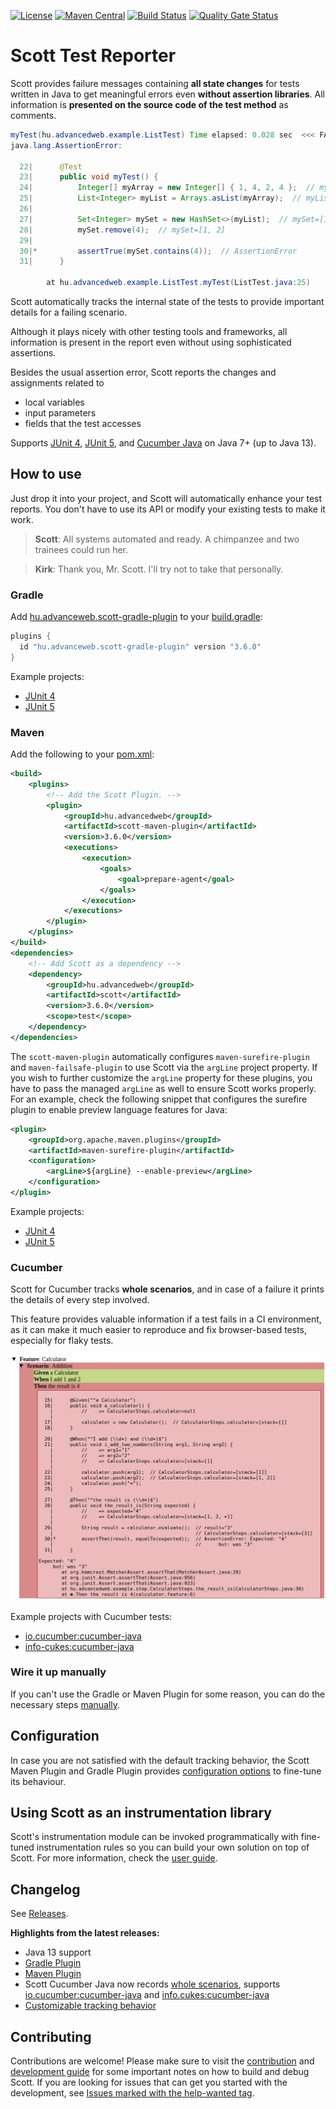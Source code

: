 [![License](https://img.shields.io/github/license/dodie/scott.svg)](https://github.com/dodie/scott/blob/master/LICENSE)
[![Maven Central](https://img.shields.io/maven-central/v/hu.advancedweb/scott.svg?label=Maven%20Central)](http://search.maven.org/#search%7Cga%7C1%7Cg%3A%22hu.advancedweb%22%20AND%20a%3A%22scott%22)
[![Build Status](https://dev.azure.com/dodiehun/scott/_apis/build/status/dodie.scott?branchName=master)](https://dev.azure.com/dodiehun/scott/_build/latest?definitionId=2&branchName=master)
[![Quality Gate Status](https://sonarcloud.io/api/project_badges/measure?project=hu.advancedweb%3Ascott&metric=alert_status)](https://sonarcloud.io/dashboard?id=hu.advancedweb%3Ascott)

Scott Test Reporter
===================

Scott provides failure messages containing **all state changes** for tests written in Java to get meaningful errors even **without assertion libraries**. All information is **presented on the source code of the test method** as comments.

```java
myTest(hu.advancedweb.example.ListTest) Time elapsed: 0.028 sec  <<< FAILURE!
java.lang.AssertionError: 

  22|      @Test
  23|      public void myTest() {
  24|          Integer[] myArray = new Integer[] { 1, 4, 2, 4 };  // myArray=[1, 4, 2, 4]
  25|          List<Integer> myList = Arrays.asList(myArray);  // myList=[1, 4, 2, 4]
  26|
  27|          Set<Integer> mySet = new HashSet<>(myList);  // mySet=[1, 2, 4]
  28|          mySet.remove(4);  // mySet=[1, 2]
  29|
  30|*         assertTrue(mySet.contains(4));  // AssertionError
  31|      }
  
        at hu.advancedweb.example.ListTest.myTest(ListTest.java:25)
```

Scott automatically tracks the internal state of the tests to provide important details for a failing scenario. 

Although it plays nicely with other testing tools and frameworks, all information is present in the report even without using sophisticated assertions.

Besides the usual assertion error, Scott reports the changes and assignments related to
- local variables
- input parameters
- fields that the test accesses

Supports [JUnit 4](https://github.com/dodie/scott/tree/master/scott-examples/junit4),
[JUnit 5](https://github.com/dodie/scott/tree/master/scott-examples/junit5),
and [Cucumber Java](https://github.com/dodie/scott/tree/master/scott-examples/cucumber-io-cucumber)
on Java 7+ (up to Java 13).


How to use
----------

Just drop it into your project, and Scott will automatically enhance your test reports. You don't have to use its API
or modify your existing tests to make it work.

> **Scott**: All systems automated and ready. A chimpanzee and two trainees could run her.

> **Kirk**: Thank you, Mr. Scott. I'll try not to take that personally.


### Gradle

Add [hu.advanceweb.scott-gradle-plugin](https://plugins.gradle.org/plugin/hu.advancedweb.scott-gradle-plugin) to your [build.gradle](https://github.com/dodie/scott/blob/master/scott-examples/junit4/build.gradle):
```groovy
plugins {
  id "hu.advanceweb.scott-gradle-plugin" version "3.6.0"
}
```

Example projects:
- [JUnit 4](https://github.com/dodie/scott/tree/master/scott-examples/junit4)
- [JUnit 5](https://github.com/dodie/scott/tree/master/scott-examples/junit5)


### Maven

Add the following to your [pom.xml](https://github.com/dodie/scott/blob/master/scott-examples/junit4/pom.xml):
```xml
<build>
	<plugins>
		<!-- Add the Scott Plugin. -->
		<plugin>
			<groupId>hu.advancedweb</groupId>
			<artifactId>scott-maven-plugin</artifactId>
			<version>3.6.0</version>
			<executions>
				<execution>
					<goals>
						<goal>prepare-agent</goal>
					</goals>
				</execution>
			</executions>
		</plugin>
	</plugins>
</build>
<dependencies>
	<!-- Add Scott as a dependency -->
	<dependency>
		<groupId>hu.advancedweb</groupId>
		<artifactId>scott</artifactId>
		<version>3.6.0</version>
		<scope>test</scope>
	</dependency>
</dependencies>
```

The `scott-maven-plugin` automatically configures `maven-surefire-plugin` and `maven-failsafe-plugin` to use Scott via the `argLine` project property. If you wish to further customize the `argLine` property for these plugins, you have to pass the managed `argLine` as well to ensure Scott works properly. For an example, check the following snippet that configures the surefire plugin to enable preview language features for Java:

```xml
<plugin>
    <groupId>org.apache.maven.plugins</groupId>
    <artifactId>maven-surefire-plugin</artifactId>
    <configuration>
        <argLine>${argLine} --enable-preview</argLine>
    </configuration>
</plugin>
```

Example projects:
- [JUnit 4](https://github.com/dodie/scott/tree/master/scott-examples/junit4)
- [JUnit 5](https://github.com/dodie/scott/tree/master/scott-examples/junit5)


### Cucumber

Scott for Cucumber tracks **whole scenarios**, and in case of a failure it prints the details of every step involved.

This feature provides valuable information if a test fails in a CI environment, as it can make it much easier to reproduce and fix browser-based tests, especially for flaky tests.

![HTML](https://github.com/dodie/scott-showcase/blob/master/cucumber_html_main.jpeg "HTML")

Example projects with Cucumber tests:
- [io.cucumber:cucumber-java](https://github.com/dodie/scott/tree/master/scott-examples/cucumber-io-cucumber)
- [info-cukes:cucumber-java](https://github.com/dodie/scott/tree/master/scott-examples/cucumber-info-cukes)


### Wire it up manually

If you can't use the Gradle or Maven Plugin for some reason, you can do the necessary steps [manually](https://github.com/dodie/scott/blob/master/docs/manual_setup.md).


Configuration
-------------
In case you are not satisfied with the default tracking behavior, the Scott Maven Plugin and Gradle Plugin provides [configuration options](https://github.com/dodie/scott/blob/master/docs/configuration.md) to fine-tune its behaviour.


Using Scott as an instrumentation library
-----------------------------------------
Scott's instrumentation module can be invoked programmatically with fine-tuned instrumentation rules so you can
build your own solution on top of Scott. For more information, check the [user guide](https://github.com/dodie/scott/blob/master/docs/scott_as_a_library.md).


Changelog
---------
See [Releases](https://github.com/dodie/scott/releases).


**Highlights from the latest releases:**

- Java 13 support
- [Gradle Plugin](https://github.com/dodie/scott/blob/master/readme.md#how-to-use)
- [Maven Plugin](https://github.com/dodie/scott/blob/master/readme.md#how-to-use)
- Scott Cucumber Java now records [whole scenarios](https://github.com/dodie/scott/tree/master/scott-examples/cucumber-io-cucumber), supports [io.cucumber:cucumber-java](https://github.com/dodie/scott/tree/master/scott-examples/cucumber-io-cucumber) and [info.cukes:cucumber-java](https://github.com/dodie/scott/tree/master/scott-examples/cucumber-info-cukes)
- [Customizable tracking behavior](https://github.com/dodie/scott/blob/master/docs/configuration.md#configuring-the-automatic-tracking-behavior-with-the-maven-plugin)


Contributing
------------
Contributions are welcome! Please make sure to visit the
[contribution](https://github.com/dodie/scott/tree/master/CONTRIBUTING.md) and 
[development guide](https://github.com/dodie/scott/tree/master/docs/development-guide.md) for some important notes on how to build and debug Scott.
If you are looking for issues that can get you started with the development, see [Issues marked with the help-wanted tag](https://github.com/dodie/scott/issues?q=is%3Aissue+label%3A%22help+wanted%22+is%3Aopen).
